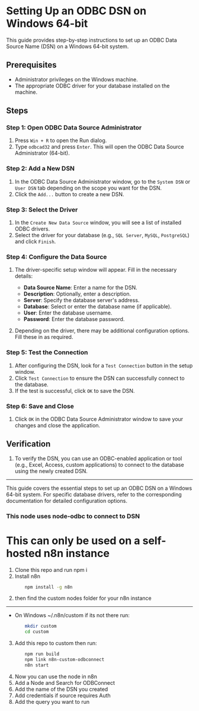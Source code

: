 # Setting Up an ODBC DSN on Windows 64-bit

This guide provides step-by-step instructions to set up an ODBC Data Source Name (DSN) on a Windows 64-bit system.

## Prerequisites

- Administrator privileges on the Windows machine.
- The appropriate ODBC driver for your database installed on the machine.

## Steps

### Step 1: Open ODBC Data Source Administrator

1. Press `Win + R` to open the Run dialog.
2. Type `odbcad32` and press `Enter`. This will open the ODBC Data Source Administrator (64-bit).

### Step 2: Add a New DSN

1. In the ODBC Data Source Administrator window, go to the `System DSN` or `User DSN` tab depending on the scope you want for the DSN.
2. Click the `Add...` button to create a new DSN.

### Step 3: Select the Driver

1. In the `Create New Data Source` window, you will see a list of installed ODBC drivers.
2. Select the driver for your database (e.g., `SQL Server`, `MySQL`, `PostgreSQL`) and click `Finish`.

### Step 4: Configure the Data Source

1. The driver-specific setup window will appear. Fill in the necessary details:
   - **Data Source Name**: Enter a name for the DSN.
   - **Description**: Optionally, enter a description.
   - **Server**: Specify the database server's address.
   - **Database**: Select or enter the database name (if applicable).
   - **User**: Enter the database username.
   - **Password**: Enter the database password.

2. Depending on the driver, there may be additional configuration options. Fill these in as required.

### Step 5: Test the Connection

1. After configuring the DSN, look for a `Test Connection` button in the setup window.
2. Click `Test Connection` to ensure the DSN can successfully connect to the database.
3. If the test is successful, click `OK` to save the DSN.

### Step 6: Save and Close

1. Click `OK` in the ODBC Data Source Administrator window to save your changes and close the application.

## Verification

1. To verify the DSN, you can use an ODBC-enabled application or tool (e.g., Excel, Access, custom applications) to connect to the database using the newly created DSN.

---

This guide covers the essential steps to set up an ODBC DSN on a Windows 64-bit system. For specific database drivers, refer to the corresponding documentation for detailed configuration options.

### This node uses node-odbc to connect to DSN ###
# This can only be used on a self-hosted n8n instance
1. Clone this repo and run npm i
2. Install n8n 
```bash
       npm install -g n8n 
```
2. then find the custom nodes folder for your n8n instance
---
- On Windows ~/.n8n/custom if its not there run:
```bash
       mkdir custom
       cd custom
```
3. Add this repo to custom then run:
```bash
       npm run build
       npm link n8n-custom-odbconnect
       n8n start
```
4. Now you can use the node in n8n
5. Add a Node and Search for ODBConnect
6. Add the name of the DSN you created
7. Add credentials if source requires Auth
8. Add the query you want to run
